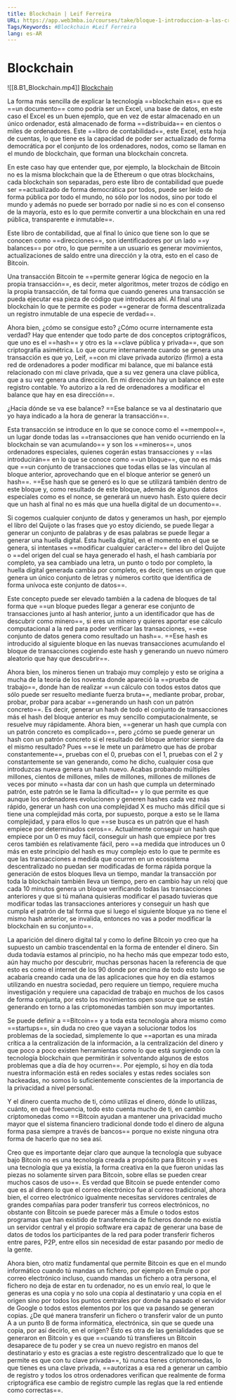 ```yaml
---
title: Blockchain | Leif Ferreira
URL: https://app.web3mba.io/courses/take/bloque-1-introduccion-a-las-criptomonedas/lessons/39202949-blockchain-leif-ferreira
Tags/Keywords: #Blockchain #Leif Ferreira
lang: es-AR
---
```

# Blockchain
![[8.B1_Blockchain.mp4]]
[Blockchain](https://app.web3mba.io/courses/take/bloque-1-introduccion-a-las-criptomonedas/lessons/39202949-blockchain-leif-ferreira)

La forma más sencilla de explicar la tecnología ==blockchain es== que es ==un documento== como podría ser un Excel, una base de datos, en este caso el Excel es un buen ejemplo, que en vez de estar almacenado en un único ordenador, está almacenado de forma ==distribuida== en cientos o miles de ordenadores. Este ==libro de contabilidad==, este Excel, esta hoja de cuentas, lo que tiene es la capacidad de poder ser actualizado de forma democrática por el conjunto de los ordenadores, nodos, como se llaman en el mundo de blockchain, que forman una blockchain concreta. 

En este caso hay que entender que, por ejemplo, la blockchain de Bitcoin no es la misma blockchain que la de Ethereum o que otras blockchains, cada blockchain son separadas, pero este libro de contabilidad que puede ser ==actualizado de forma democrática por todos, puede ser leído de forma pública por todo el mundo, no sólo por los nodos, sino por todo el mundo y además no puede ser borrado por nadie si no es con el consenso de la mayoría, esto es lo que permite convertir a una blockchain en una red pública, transparente e inmutable==.

Este libro de contabilidad, que al final lo único que tiene son lo que se conocen como ==direcciones==, son identificadores por un lado ==y balances== por otro, lo que permite a un usuario es generar movimientos, actualizaciones de saldo entre una dirección y la otra, esto en el caso de Bitcoin. 

Una transacción Bitcoin te ==permite generar lógica de negocio en la propia transacción==, es decir, meter algoritmos, meter trozos de código en la propia transacción, de tal forma que cuando generes una transacción se pueda ejecutar esa pieza de código que introduces ahí. Al final una blockchain lo que te permite es poder ==generar de forma descentralizada un registro inmutable de una especie de verdad==.

Ahora bien, ¿cómo se consigue esto? ¿Cómo ocurre internamente esta verdad? Hay que entender que todo parte de dos conceptos criptográficos, que uno es el ==hash== y otro es la ==clave pública y privada==, que son criptografía asimétrica. Lo que ocurre internamente cuando se genera una transacción es que yo, Leif, ==con mi clave privada autorizo (firmo) a esta red de ordenadores a poder modificar mi balance, que mi balance está relacionado con mi clave privada, que a su vez genera una clave pública, que a su vez genera una dirección. En mi dirección hay un balance en este registro contable. Yo autorizo a la red de ordenadores a modificar el balance que hay en esa dirección==. 

¿Hacia dónde se va ese balance? ==Ese balance se va al destinatario que yo haya indicado a la hora de generar la transacción==. 

Esta transacción se introduce en lo que se conoce como el ==mempool==, un lugar donde todas las ==transacciones que han venido ocurriendo en la blockchain se van acumulando== y son los ==mineros==, unos ordenadores especiales, quienes cogerán estas transacciones y ==las introducirán== en lo que se conoce como ==un bloque==, que no es más que ==un conjunto de transacciones que todas ellas se las vinculan al bloque anterior, aprovechando que en el bloque anterior se generó un hash==. ==Ese hash que se generó es lo que se utilizará también dentro de este bloque y, como resultado de este bloque, además de algunos datos especiales como es el nonce, se generará un nuevo hash. Esto quiere decir que un hash al final no es más que una huella digital de un documento==. 

Si cogemos cualquier conjunto de datos y generamos un hash, por ejemplo el libro del Quijote o las frases que yo estoy diciendo, se puede llegar a generar un conjunto de palabras y de esas palabras se puede llegar a generar una huella digital. Esta huella digital, en el momento en el que se genera, si intentases ==modificar cualquier carácter== del libro del Quijote o ==del origen del cual se haya generado el hash, el hash cambiaría por completo, ya sea cambiado una letra, un punto o todo por completo, la huella digital generada cambia por completo, es decir, tienes un origen que genera un único conjunto de letras y números cortito que identifica de forma unívoca este conjunto de datos==. 

Este concepto puede ser elevado también a la cadena de bloques de tal forma que ==un bloque puedes llegar a generar ese conjunto de transacciones junto al hash anterior, junto a un identificador que has de descubrir como minero==, si eres un minero y quieres aportar ese cálculo computacional a la red para poder verificar las transacciones, ==ese conjunto de datos genera como resultado un hash==.
==Ese hash es introducido al siguiente bloque en las nuevas transacciones acumulando el bloque de transacciones cogiendo este hash y generando un nuevo número aleatorio que hay que descubrir==. 

Ahora bien, los mineros tienen un trabajo muy complejo y esto se origina a mucha de la teoría de los noventa donde apareció la ==prueba de trabajo==, donde han de realizar ==un cálculo con todos estos datos que sólo puede ser resuelto mediante fuerza bruta==, mediante probar, probar, probar, probar para acabar ==generando un hash con un patrón concreto==. Es decir, generar un hash de todo el conjunto de transacciones más el hash del bloque anterior es muy sencillo computacionalmente, se resuelve muy rápidamente. Ahora bien, ==generar un hash que cumpla con un patrón concreto es complicado==, pero ¿cómo se puede generar un hash con un patrón concreto si el resultado del bloque anterior siempre da el mismo resultado? Pues ==se le mete un parámetro que has de probar constantemente==, pruebas con el 0, pruebas con el 1, pruebas con el 2 y constantemente se van generando, como he dicho, cualquier cosa que introduzcas nueva genera un hash nuevo. Acabas probando múltiples millones, cientos de millones, miles de millones, millones de millones de veces por minuto ==hasta dar con un hash que cumpla un determinado patrón, este patrón se le llama la dificultad== y lo que permite es que aunque los ordenadores evolucionen y generen hashes cada vez más rápido, generar un hash con una complejidad X es mucho más difícil que si tiene una complejidad más corta, por supuesto, porque a esto se le llama complejidad, y para ellos lo que ==se busca es un patrón que el hash empiece por determinados ceros==. Actualmente conseguir un hash que empiece por un 0 es muy fácil, conseguir un hash que empiece por tres ceros también es relativamente fácil, pero ==a medida que introduces un 0 más en este principio del hash es muy complejo esto lo que te permite es que las transacciones a medida que ocurren en un ecosistema descentralizado no puedan ser modificadas de forma rápida porque la generación de estos bloques lleva un tiempo, mandar la transacción por toda la blockchain también lleva un tiempo, pero en cambio hay un reloj que cada 10 minutos genera un bloque verificando todas las transacciones anteriores y que si tú mañana quisieras modificar el pasado tuvieras que modificar todas las transacciones anteriores y conseguir un hash que cumpla el patrón de tal forma que si luego el siguiente bloque ya no tiene el mismo hash anterior, se invalida, entonces no vas a poder modificar la blockchain en su conjunto==.

La aparición del dinero digital tal y como lo define Bitcoin yo creo que ha supuesto un cambio trascendental en la forma de entender el dinero. Sin duda todavía estamos al principio, no ha hecho más que empezar todo esto, aún hay mucho por descubrir, muchas personas hacen la referencia de que esto es como el internet de los 90 donde por encima de todo esto luego se acabaría creando cada una de las aplicaciones que hoy en día estamos utilizando en nuestra sociedad, pero requiere un tiempo, requiere mucha investigación y requiere una capacidad de trabajo en muchos de los casos de forma conjunta, por esto los movimientos open source que se están generando en torno a las criptomonedas también son muy importantes.

Se puede definir a ==Bitcoin== y a toda esta tecnología ahora mismo como ==startups==, sin duda no creo que vayan a solucionar todos los problemas de la sociedad, simplemente lo que ==aportan es una mirada crítica a la centralización de la información, a la centralización del dinero y que poco a poco existen herramientas como lo que está surgiendo con la tecnología blockchain que permitirán ir solventando algunos de estos problemas que a día de hoy ocurren==. Por ejemplo, si hoy en día toda nuestra información está en redes sociales y estas redes sociales son hackeadas, no somos lo suficientemente conscientes de la importancia de la privacidad a nivel personal.

Y el dinero cuenta mucho de ti, cómo utilizas el dinero, dónde lo utilizas, cuánto, en qué frecuencia, todo esto cuenta mucho de ti, en cambio criptomonedas como ==Bitcoin ayudan a mantener una privacidad mucho mayor que el sistema financiero tradicional donde todo el dinero de alguna forma pasa siempre a través de bancos== porque no existe ninguna otra forma de hacerlo que no sea así.

Creo que es importante dejar claro que aunque la tecnología que subyace bajo Bitcoin no es una tecnología creada a propósito para Bitcoin y ==es una tecnología que ya existía, la forma creativa en la que fueron unidas las piezas no solamente sirven para Bitcoin, sobre ellas se pueden crear muchos casos de uso==. Es verdad que Bitcoin se puede entender como que es al dinero lo que el correo electrónico fue al correo tradicional, ahora bien, el correo electrónico igualmente necesitas servidores centrales de grandes compañías para poder transferir tus correos electrónicos, no obstante con Bitcoin se puede parecer más a Emule o todos estos programas que han existido de transferencia de ficheros donde no existía un servidor central y el propio software era capaz de generar una base de datos de todos los participantes de la red para poder transferir ficheros entre pares, P2P, entre ellos sin necesidad de estar pasando por medio de la gente.

Ahora bien, otro matiz fundamental que permite Bitcoin es que en el mundo informático cuando tú mandas un fichero, por ejemplo en Emule o por correo electrónico incluso, cuando mandas un fichero a otra persona, el fichero no deja de estar en tu ordenador, no es un envío real, lo que le generas es una copia y no solo una copia al destinatario y una copia en el origen sino por todos los puntos centrales por donde ha pasado el servidor de Google o todos estos elementos por los que va pasando se generan copias.
¿De qué manera transferir un fichero o transferir valor de un punto A a un punto B de forma informática, electrónica, sin que se quede una copia, por así decirlo, en el origen?
Esto es otra de las genialidades que se generaron en Bitcoin y es que ==cuando tú transfieres un Bitcoin desaparece de tu poder y se crea un nuevo registro en manos del destinatario y esto es gracias a este registro descentralizado que lo que te permite es que con tu clave privada==, tú nunca tienes criptomonedas, lo que tienes es una clave privada, ==autorizas a esa red a generar un cambio de registro y todos los otros ordenadores verifican que realmente de forma criptográfica ese cambio de registro cumple las reglas que la red entiende como correctas==.